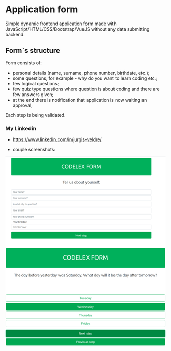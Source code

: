 # Application form

Simple dynamic frontend application form made with JavaScript/HTML/CSS/Bootstrap/VueJS without any data submitting backend.

## Form`s structure

Form consists of:

- personal details (name, surname, phone number, birthdate, etc.);
- some questions, for example - why do you want to learn coding etc.;
- few logical questions;
- few quiz type questions where question is about coding and there are few answers given;
- at the end there is notification that application is now waiting an approval;

Each step is being validated.


### My Linkedin
- https://www.linkedin.com/in/jurgis-veldre/


- couple screenshots:

![Info](info.png)
![Quizz question](quizz.png)